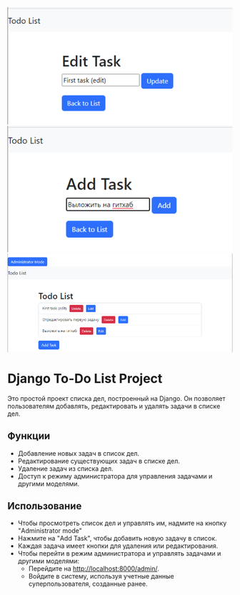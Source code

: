 ![Screenshot](Screenshot_1.png)
![Screenshot](Screenshot_3.png)
![Screenshot](Screenshot_4.png)
# Django To-Do List Project

Это простой проект списка дел, построенный на Django. 
Он позволяет пользователям добавлять, редактировать и удалять задачи в списке дел.

## Функции

- Добавление новых задач в список дел.
- Редактирование существующих задач в списке дел.
- Удаление задач из списка дел.
- Доступ к режиму администратора для управления задачами и другими моделями.

## Использование

- Чтобы просмотреть список дел и управлять им, надмите на кнопку "Administrator mode"
- Нажмите на "Add Task", чтобы добавить новую задачу в список.
- Каждая задача имеет кнопки для удаления или редактирования.
- Чтобы перейти в режим администратора и управлять задачами и другими моделями:
    - Перейдите на [http://localhost:8000/admin/](http://localhost:8000/admin/).
    - Войдите в систему, используя учетные данные суперпользователя, созданные ранее.
